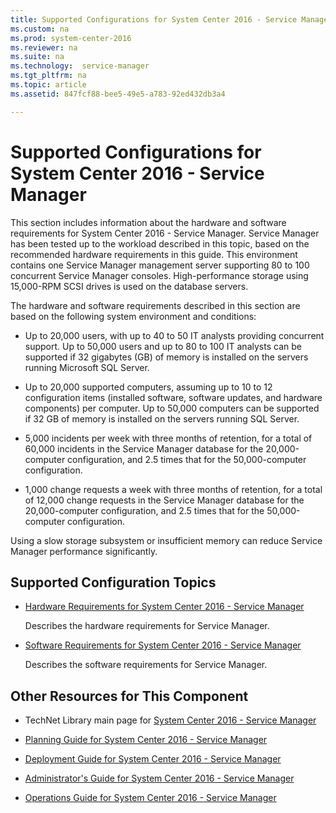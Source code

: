 ```yaml
---
title: Supported Configurations for System Center 2016 - Service Manager
ms.custom: na
ms.prod: system-center-2016
ms.reviewer: na
ms.suite: na
ms.technology:  service-manager
ms.tgt_pltfrm: na
ms.topic: article
ms.assetid: 847fcf88-bee5-49e5-a783-92ed432db3a4

---
```


# Supported Configurations for System Center 2016 - Service Manager

This section includes information about the hardware and software requirements for System Center 2016 - Service Manager. Service Manager has been tested up to the workload described in this topic, based on the recommended hardware requirements in this guide. This environment contains one Service Manager management server supporting 80 to 100 concurrent Service Manager consoles. High\-performance storage using 15,000\-RPM SCSI drives is used on the database servers.  

 The hardware and software requirements described in this section are based on the following system environment and conditions:  

-   Up to 20,000 users, with up to 40 to 50 IT analysts providing concurrent support. Up to 50,000 users and up to 80 to 100 IT analysts can be supported if 32 gigabytes \(GB\) of memory is installed on the servers running Microsoft SQL Server.  

-   Up to 20,000 supported computers, assuming up to 10 to 12 configuration items \(installed software, software updates, and hardware components\) per computer. Up to 50,000 computers can be supported if 32 GB of memory is installed on the servers running SQL Server.  

-   5,000 incidents per week with three months of retention, for a total of 60,000 incidents in the Service Manager database for the 20,000\-computer configuration, and 2.5 times that for the 50,000\-computer configuration.  

-   1,000 change requests a week with three months of retention, for a total of 12,000 change requests in the Service Manager database for the 20,000\-computer configuration, and 2.5 times that for the 50,000\-computer configuration.  

 Using a slow storage subsystem or insufficient memory can reduce Service Manager performance significantly.  

## Supported Configuration Topics  

-   [Hardware Requirements for System Center 2016 - Service Manager](../../../sm/plan/planning/Hardware-Requirements-for-System-Center-2016---Service-Manager.md)  

     Describes the hardware requirements for Service Manager.  

-   [Software Requirements for System Center 2016 - Service Manager](../../../sm/plan/planning/Software-Requirements-for-System-Center-2016---Service-Manager.md)  

     Describes the software requirements for Service Manager.  

## Other Resources for This Component  

-   TechNet Library main page for [System Center 2016 - Service Manager](http://go.microsoft.com/fwlink/p/?LinkId=220655)  

-   [Planning Guide for System Center 2016 - Service Manager](http://go.microsoft.com/fwlink/p/?LinkId=209672)  

-   [Deployment Guide for System Center 2016 - Service Manager](http://go.microsoft.com/fwlink/p/?LinkId=209670)  

-   [Administrator's Guide for System Center 2016 - Service Manager](http://go.microsoft.com/fwlink/p/?LinkId=209669)  

-   [Operations Guide for System Center 2016 - Service Manager](http://go.microsoft.com/fwlink/p/?LinkId=220656)
